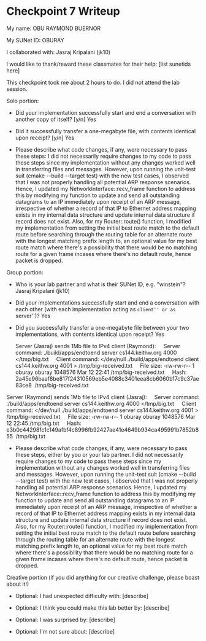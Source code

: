 Checkpoint 7 Writeup
====================

My name: OBU RAYMOND BUERNOR

My SUNet ID: OBURAY

I collaborated with: Jasraj Kripalani (jk10)

I would like to thank/reward these classmates for their help: [list sunetids here]

This checkpoint took me about 2 hours to do. I did not attend the lab session.

Solo portion:

- Did your implementation successfully start and end a conversation with another copy of itself? [y/n]
  Yes

- Did it successfully transfer a one-megabyte file, with contents identical upon receipt? [y/n]
  Yes

- Please describe what code changes, if any, were necessary to pass these steps:
  I did not necessarily require changes to my code to pass these steps since my implementation without any changes worked well in transferring files and messages. However, upon running the unit-test suit (cmake --build --target test) with the new test cases, I observed that I was not properly handling all potential ARP response scenarios. Hence, I updated my NetworkInterface::recv_frame function to address this by modifying my function to update and send all outstanding datagrams to an IP immediately upon receipt of an ARP message, irrespective of whether a record of that IP to Ethernet address mapping exists in my internal data structure and update internal data structure if record does not exist.  Also, for my Router::route() function, I modified my implementation from setting the initial best route match to the default route before searching through the routing table for an alternate route with the longest matching prefix length to, an optional value for my best route match where there's a possibility that there would be no matching route for a given frame incases where there's no default route, hence packet is dropped.

Group portion:

- Who is your lab partner and what is their SUNet ID, e.g. "winstein"?
  Jasraj Kripalani (jk10)

- Did your implementations successfully start and end a conversation with each other (with each implementation acting as ``client'' or as ``server'')?
  Yes

- Did you successfully transfer a one-megabyte file between your two
  implementations, with contents identical upon receipt?
  Yes

  Server (Jasraj) sends 1Mb file to IPv4 client (Raymond):
    Server command: ./build/apps/endtoend server cs144.keithw.org 4000 </tmp/big.txt
    Client command: </dev/null ./build/apps/endtoend client cs144.keithw.org 4001 > /tmp/big-received.txt
    File size: -rw-rw-r-- 1 oburay oburay 1048576 Mar 12 22:41 /tmp/big-received.txt
    Hash: 2a45e96baaf8be817f24310569eb5e4088c3401eea8cb6060b17c9c37ae83ce8  /tmp/big-received.txt

Server (Raymond) sends 1Mb file to IPv4 client (Jasraj):
    Server command: ./build/apps/endtoend server cs144.keithw.org 4000 </tmp/big.txt
    Client command: </dev/null ./build/apps/endtoend server cs144.keithw.org 4001 > /tmp/big-received.txt
    File size: -rw-rw-r-- 1 oburay oburay 1048576 Mar 12 22:45 /tmp/big.txt
    Hash: e3b0c44298fc1c149afbf4c8996fb92427ae41e4649b934ca495991b7852b855  /tmp/big.txt


- Please describe what code changes, if any, were necessary to pass
  these steps, either by you or your lab partner.
  I did not necessarily require changes to my code to pass these steps since my implementation without any changes worked well in transferring files and messages. However, upon running the unit-test suit (cmake --build --target test) with the new test cases, I observed that I was not properly handling all potential ARP response scenarios. Hence, I updated my NetworkInterface::recv_frame function to address this by modifying my function to update and send all outstanding datagrams to an IP immediately upon receipt of an ARP message, irrespective of whether a record of that IP to Ethernet address mapping exists in my internal data structure and update internal data structure if record does not exist.  Also, for my Router::route() function, I modified my implementation from setting the initial best route match to the default route before searching through the routing table for an alternate route with the longest matching prefix length to, an optional value for my best route match where there's a possibility that there would be no matching route for a given frame incases where there's no default route, hence packet is dropped.

Creative portion (if you did anything for our creative challenge,
                  please boast about it!)

- Optional: I had unexpected difficulty with: [describe]

- Optional: I think you could make this lab better by: [describe]

- Optional: I was surprised by: [describe]

- Optional: I'm not sure about: [describe]
